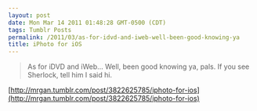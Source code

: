 ```yaml
---
layout: post
date: Mon Mar 14 2011 01:48:28 GMT-0500 (CDT)
tags: Tumblr Posts
permalink: /2011/03/as-for-idvd-and-iweb-well-been-good-knowing-ya
title: iPhoto for iOS
---
```


> As for iDVD and iWeb… Well, been good knowing ya, pals. If you see Sherlock, tell him I said hi.

[http://mrgan.tumblr.com/post/3822625785/iphoto-for-ios](http://mrgan.tumblr.com/post/3822625785/iphoto-for-ios)
